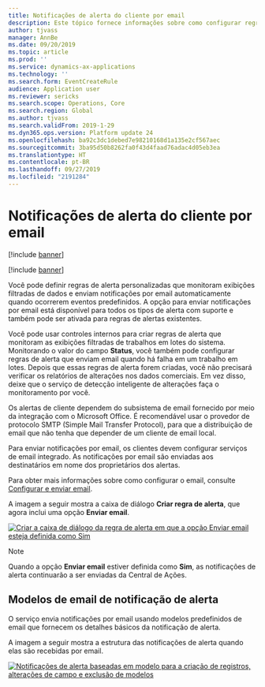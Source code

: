 ```yaml
---
title: Notificações de alerta do cliente por email
description: Este tópico fornece informações sobre como configurar regras que enviam notificações por email se ocorrerem eventos predefinidos.
author: tjvass
manager: AnnBe
ms.date: 09/20/2019
ms.topic: article
ms.prod: ''
ms.service: dynamics-ax-applications
ms.technology: ''
ms.search.form: EventCreateRule
audience: Application user
ms.reviewer: sericks
ms.search.scope: Operations, Core
ms.search.region: Global
ms.author: tjvass
ms.search.validFrom: 2019-1-29
ms.dyn365.ops.version: Platform update 24
ms.openlocfilehash: ba92c3dc1debed7e98210168d1a135e2cf567aec
ms.sourcegitcommit: 3ba95d50b8262fa0f43d4faad76adac4d05eb3ea
ms.translationtype: HT
ms.contentlocale: pt-BR
ms.lasthandoff: 09/27/2019
ms.locfileid: "2191284"
---
```

# <a name="client-alert-notifications-by-email"></a>Notificações de alerta do cliente por email

[!include [banner](../includes/banner.md)]

[!include [banner](../includes/preview-banner.md)]

Você pode definir regras de alerta personalizadas que monitoram exibições filtradas de dados e enviam notificações por email automaticamente quando ocorrerem eventos predefinidos. A opção para enviar notificações por email está disponível para todos os tipos de alerta com suporte e também pode ser ativada para regras de alertas existentes.

Você pode usar controles internos para criar regras de alerta que monitoram as exibições filtradas de trabalhos em lotes do sistema. Monitorando o valor do campo **Status**, você também pode configurar regras de alerta que enviam email quando há falha em um trabalho em lotes. Depois que essas regras de alerta forem criadas, você não precisará verificar os relatórios de alterações nos dados comerciais. Em vez disso, deixe que o serviço de detecção inteligente de alterações faça o monitoramento por você.

Os alertas de cliente dependem do subsistema de email fornecido por meio da integração com o Microsoft Office. É recomendável usar o provedor de protocolo SMTP (Simple Mail Transfer Protocol), para que a distribuição de email que não tenha que depender de um cliente de email local.

Para enviar notificações por email, os clientes devem configurar serviços de email integrado. As notificações por email são enviadas aos destinatários em nome dos proprietários dos alertas.

Para obter mais informações sobre como configurar o email, consulte [Configurar e enviar email](../organization-administration/configure-email.md).

A imagem a seguir mostra a caixa de diálogo **Criar regra de alerta**, que agora inclui uma opção **Enviar email**.

[![Criar a caixa de diálogo da regra de alerta em que a opção Enviar email esteja definida como Sim](./media/Create-alert-rule-form.png)](./media/Create-alert-rule-form.png)

> [!NOTE]
> Quando a opção **Enviar email** estiver definida como **Sim**, as notificações de alerta continuarão a ser enviadas da Central de Ações.

## <a name="alert-notification-email-templates"></a>Modelos de email de notificação de alerta

O serviço envia notificações por email usando modelos predefinidos de email que fornecem os detalhes básicos da notificação de alerta.

A imagem a seguir mostra a estrutura das notificações de alerta quando elas são recebidas por email.

[![Notificações de alerta baseadas em modelo para a criação de registros, alterações de campo e exclusão de modelos](./media/Alert-email-templates.png)](./media/Alert-email-templates.png)
